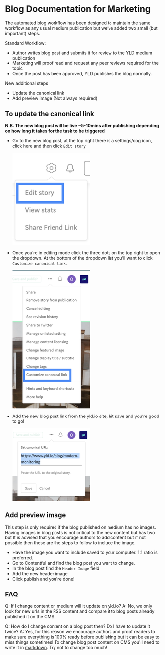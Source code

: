 # Blog Documentation for Marketing

The automated blog workflow has been designed to maintain the same workflow as any usual medium publication but we’ve added two small (but important) steps.

Standard Workflow:

- Author writes blog post and submits it for review to the YLD medium publication
- Marketing will proof read and request any peer reviews required for the topic
- Once the post has been approved, YLD publishes the blog normally.

New additional steps

- Update the canonical link
- Add preview image (Not always required)

## To update the canonical link

**N.B. The new blog post will be live ~5-10mins after publishing depending on how long it takes for the task to be triggered**

- Go to the new blog post, at the top right there is a settings/cog icon, click here and then click `Edit story`

  ![edit post](./assets/edit.png)

- Once you’re in editing mode click the three dots on the top right to open the dropdown. At the bottom of the dropdown list you’ll want to click `Customize canonical link`.

  ![edit canonical](./assets/canonical.png)

- Add the new blog post link from the yld.io site, hit save and you’re good to go!

  ![edit canonical](./assets/canonical-url.png)

## Add preview image

This step is only required if the blog published on medium has no images. Having images in blog posts is not critical to the new content but has two but It is advised that you encourage authors to add content but if not possible then these are the steps to follow to include the image.

- Have the image you want to include saved to your computer. 1:1 ratio is preferred.
- Go to Contentful and find the blog post you want to change.
- In the blog post find the `Header Image` field
- Add the new header image
- Click publish and you're done!

## FAQ

Q: If I change content on medium will it update on yld.io?
A: No, we only look for new urls in the RSS content and compare it to blog posts already published it on the CMS.

Q: How do I change content on a blog post then? Do I have to update it twice?
A: Yes, for this reason we encourage authors and proof readers to make sure everything is 100% ready before publishing but it can be easy to miss things sometimes! To change blog post content on CMS you'll need to write it in [markdown](https://github.com/adam-p/markdown-here/wiki/Markdown-Cheatsheet). Try not to change too much!
